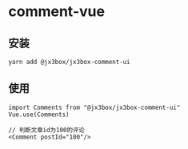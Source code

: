 # comment-vue

## 安装
```
yarn add @jx3box/jx3box-comment-ui
```

## 使用


```
import Comments from "@jx3box/jx3box-comment-ui"
Vue.use(Comments)

// 判断文章id为100的评论
<Comment postId="100"/>
```
